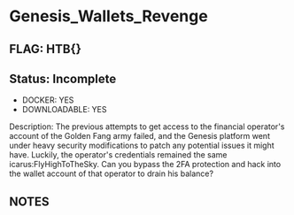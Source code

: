 # Genesis_Wallets_Revenge

## FLAG: HTB{}

## Status: Incomplete

+ DOCKER: YES
+ DOWNLOADABLE: YES

Description: The previous attempts to get access to the financial operator's account of the Golden Fang army failed, and the Genesis platform went under heavy security modifications to patch any potential issues it might have. Luckily, the operator's credentials remained the same icarus:FlyHighToTheSky. Can you bypass the 2FA protection and hack into the wallet account of that operator to drain his balance?


## NOTES
